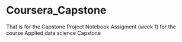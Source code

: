# Coursera_Capstone
That is for the Capstone Project Notebook Assigment (week 1) for the course Applied data science Capstone
